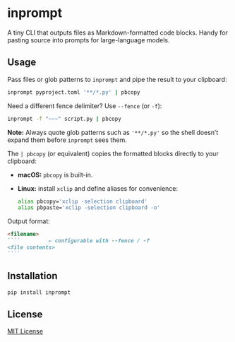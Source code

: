 # inprompt

A tiny CLI that outputs files as Markdown-formatted code blocks.
Handy for pasting source into prompts for large-language models.

## Usage

Pass files or glob patterns to `inprompt` and pipe the result to your clipboard:

```bash
inprompt pyproject.toml '**/*.py' | pbcopy
```

Need a different fence delimiter? Use `--fence` (or `-f`):

```bash
inprompt -f "~~~" script.py | pbcopy
```

**Note:** Always quote glob patterns such as `'**/*.py'` so the shell doesn’t expand
them before `inprompt` sees them.

The `| pbcopy` (or equivalent) copies the formatted blocks directly to your clipboard:

- **macOS:** `pbcopy` is built-in.
- **Linux:** install `xclip` and define aliases for convenience:

  ```bash
  alias pbcopy='xclip -selection clipboard'
  alias pbpaste='xclip -selection clipboard -o'
  ```

Output format:

`````markdown
<filename>
````         ← configurable with --fence / -f
<file contents>
````
`````

## Installation

```bash
pip install inprompt
```

## License

[MIT License](LICENSE)
